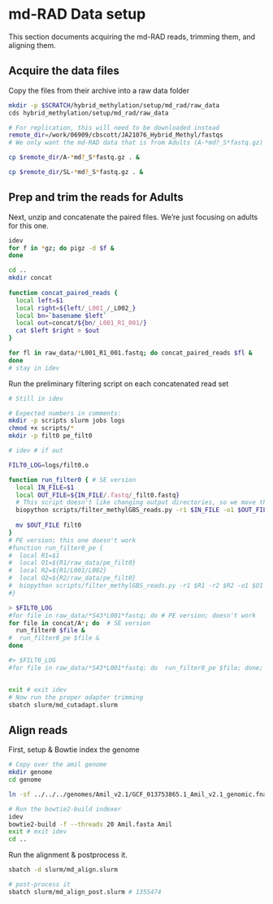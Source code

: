 
<!-- README.md is generated from README.Rmd. Please edit that file -->

# md-RAD Data setup

This section documents acquiring the md-RAD reads, trimming them, and
aligning them.

## Acquire the data files

Copy the files from their archive into a raw data folder

``` bash
mkdir -p $SCRATCH/hybrid_methylation/setup/md_rad/raw_data
cds hybrid_methylation/setup/md_rad/raw_data

# For replication, this will need to be downloaded instead
remote_dir=/work/06909/cbscott/JA21076_Hybrid_Methyl/fastqs
# We only want the md-RAD data that is from Adults (A-*md?_S*fastq.gz) and single larvae (SL_*fastq.gz)

cp $remote_dir/A-*md?_S*fastq.gz . &

cp $remote_dir/SL-*md?_S*fastq.gz . &
```

## Prep and trim the reads for Adults

Next, unzip and concatenate the paired files. We’re just focusing on
adults for this one.

``` bash
idev
for f in *gz; do pigz -d $f &
done

cd ..
mkdir concat
 
function concat_paired_reads {
  local left=$1
  local right=${left/_L001_/_L002_}
  local bn=`basename $left`
  local out=concat/${bn/_L001_R1_001/}
  cat $left $right > $out
}

for fl in raw_data/*L001_R1_001.fastq; do concat_paired_reads $fl & 
done
# stay in idev
```

Run the preliminary filtering script on each concatenated read set

``` bash
# Still in idev

# Expected numbers in comments:
mkdir -p scripts slurm jobs logs
chmod +x scripts/*
mkdir -p filt0 pe_filt0

# idev # if out

FILT0_LOG=logs/filt0.o

function run_filter0 { # SE version
  local IN_FILE=$1
  local OUT_FILE=${IN_FILE/.fastq/_filt0.fastq}
  # This script doesn't like changing output directories, so we move the file after the fact
  biopython scripts/filter_methylGBS_reads.py -r1 $IN_FILE -o1 $OUT_FILE >> $FILT0_LOG
  
  mv $OUT_FILE filt0
}
# PE version; this one doesn't work
#function run_filter0_pe {
#  local R1=$1
#  local O1=${R1/raw_data/pe_filt0}
#  local R2=${R1/L001/L002}
#  local O2=${R2/raw_data/pe_filt0}
#  biopython scripts/filter_methylGBS_reads.py -r1 $R1 -r2 $R2 -o1 $O1 -o2 $O2 >> $FILT0_LOG
#}

> $FILT0_LOG
#for file in raw_data/*S43*L001*fastq; do # PE version; doesn't work
for file in concat/A*; do  # SE version
  run_filter0 $file &
#  run_filter0_pe $file &
done

#> $FILT0_LOG
#for file in raw_data/*S43*L001*fastq; do  run_filter0_pe $file; done; cat $FILT0_LOG


exit # exit idev
# Now run the proper adapter trimming
sbatch slurm/md_cutadapt.slurm
```

## Align reads

First, setup & Bowtie index the genome

``` bash
# Copy over the amil genome
mkdir genome
cd genome

ln -sf ../../../genomes/Amil_v2.1/GCF_013753865.1_Amil_v2.1_genomic.fna Amil.fasta

# Run the bowtie2-build indexer
idev
bowtie2-build -f --threads 20 Amil.fasta Amil
exit # exit idev
cd ..
```

Run the alignment & postprocess it.

``` bash
sbatch -d slurm/md_align.slurm

# post-process it
sbatch slurm/md_align_post.slurm # 1355474
```
